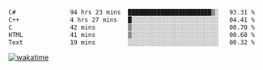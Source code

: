 <!--START_SECTION:waka-->

```txt
C#               94 hrs 23 mins  ███████████████████████▒░   93.31 %
C++              4 hrs 27 mins   █░░░░░░░░░░░░░░░░░░░░░░░░   04.41 %
C                42 mins         ▒░░░░░░░░░░░░░░░░░░░░░░░░   00.70 %
HTML             41 mins         ▒░░░░░░░░░░░░░░░░░░░░░░░░   00.68 %
Text             19 mins         ░░░░░░░░░░░░░░░░░░░░░░░░░   00.32 %
```

<!--END_SECTION:waka-->
[![wakatime](https://wakatime.com/badge/user/6c2f442e-41b4-42e3-bc06-d5d8203ad1da.svg)](https://wakatime.com/@6c2f442e-41b4-42e3-bc06-d5d8203ad1da)
